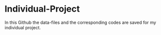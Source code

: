 # Individual-Project
In this Github the data-files and the corresponding codes are saved for my individual project. 
